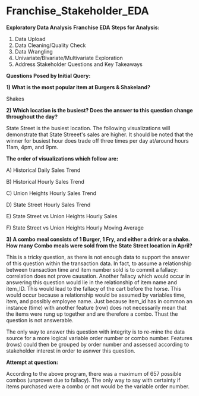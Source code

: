 # Franchise_Stakeholder_EDA

**Exploratory Data Analysis**
**Franchise EDA**
**Steps for Analysis:**
1. Data Upload
2. Data Cleaning/Quality Check
3. Data Wrangling
4. Univariate/Bivariate/Multivariate Exploration
5. Address Stakeholder Questions and Key Takeaways

**Questions Posed by Initial Query:**

**1) What is the most popular item at Burgers & Shakeland?**

Shakes

**2) Which location is the busiest? Does the answer to this question change throughout the day?**

State Street is the busiest location. The following visualizations will demonstrate that State Streeet's sales are higher. It should be noted that the winner for busiest hour does trade off three times per day at/around hours 11am, 4pm, and 9pm.

**The order of visualizations which follow are:**

A) Historical Daily Sales Trend

B) Historical Hourly Sales Trend

C) Union Heights Hourly Sales Trend

D) State Street Hourly Sales Trend

E) State Street vs Union Heights Hourly Sales

F) State Street vs Union Heights Hourly Moving Average

**3) A combo meal consists of 1 Burger, 1 Fry, and either a drink or a shake. How many Combo meals were sold from the State Street location in April?**

This is a tricky question, as there is not enough data to support the answer of this question within the transaction data. In fact, to assume a relationship between transaction time and item number sold is to commit a fallacy: correlation does not prove causation. Another fallacy which would occur in answering this question would lie in the relationship of item name and item_ID. This would lead to the fallacy of the cart before the horse. This would occur because a relationship would be assumed by variables time, item, and possibly employee name. Just because item_id has in common an instance (time) with another feature (row) does not necessarily mean that the items were rung up together and are therefore a combo. Thust the question is not answerable.

The only way to answer this question with integrity is to re-mine the data source for a more logical variable order number or combo number. Features (rows) could then be grouped by order number and assessed according to stakeholder interest in order to asnwer this question.

**Attempt at question:**

According to the above program, there was a maximum of 657 possible combos (unproven due to fallacy). The only way to say with certainty if items purchased were a combo or not would be the variable order number.
